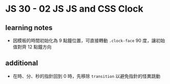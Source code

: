 # JS 30 - 02 JS JS and CSS Clock

## learning notes

- 因模板的時間初始化為 9 點鐘位置，可直接轉動 `.clock-face` 90 度，讓初始值對齊 12 點鐘方向

## additional

- 在時、分、秒的指針回到 0 時，先移除 `transition` 以避免指針的怪異跳動
